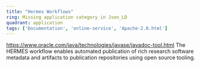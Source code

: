```yaml
---
title: "Hermes Workflows"
ring: Missing application category in Json_LD
quadrant: application
tags: ['Documentation', 'online-service', 'Apache-2.0.html']
---
```

https://www.oracle.com/java/technologies/javase/javadoc-tool.html
The HERMES workflow enables automated publication of rich research software metadata and artifacts to publication repositories using open source tooling.
